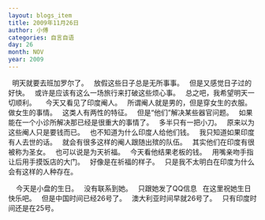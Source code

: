 ```yaml
---
layout: blogs_item
title: 2009年11月26日
author: 小傅
categories: 自言自语
day: 26
month: NOV
year: 2009
---
```




&nbsp; 明天就要去班加罗尔了。
&nbsp; 放假这些日子总是无所事事。
&nbsp; 但是又感觉日子过的好快。
&nbsp; 或许是应该有这么一场旅行来打破这些烦心事。
&nbsp; 总之吧，我希望明天一切顺利。
&nbsp;
&nbsp; 今天又看见了印度阉人。
&nbsp; 所谓阉人就是男的，但是穿女生的衣服。
&nbsp; 做女生的事情。
&nbsp; 这类人有两性的特征。
&nbsp; 但是“他们”解决某些器官问题。
&nbsp; 如果能在一个小诊所解决那已经是很重大的事情了。
&nbsp; 多半只有一把小刀。
&nbsp; 原来以为这些阉人只是要钱而已。
&nbsp; 也不知道为什么印度人给他们钱。
&nbsp; 我只知道如果印度有人去世的话。
&nbsp; 就会有很多这样的阉人跟随出殡的队伍。
&nbsp; 其实他们在印度有很被称为圣女。
&nbsp; 也可以说是为天祈福。
&nbsp; 今天看他结果老板的钱。
&nbsp; 用嘴亲吻手指让后用手摸饭店的大门。
&nbsp; 好像是在祈福的样子。
&nbsp; 只是我不太明白在印度为什么会有这样的人种存在。

&nbsp;
&nbsp; 今天是小盘的生日。
&nbsp; 没有联系到她。
&nbsp; 只跟她发了QQ信息
&nbsp; 在这里祝她生日快乐吧。
&nbsp; 但是中国时间已经26号了。
&nbsp; 澳大利亚时间早就26号了。
&nbsp; 只有印度时间还是在25号。


